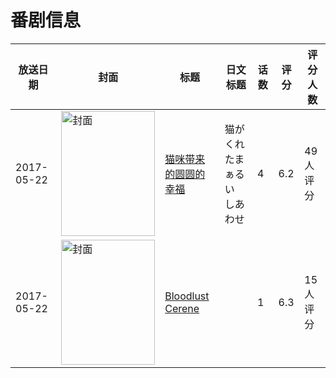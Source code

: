 # 番剧信息

|放送日期|封面|标题|日文标题|话数|评分|评分人数|
|---|---|---|---|---|---|---|
|2017-05-22|<img src="//lain.bgm.tv/pic/cover/c/e8/4d/216217_5SO02.jpg" alt="封面" style="width:150px;height:200px;object-fit:cover;">|[猫咪带来的圆圆的幸福](https://bangumi.tv/subject/216217)|猫がくれたまぁるい しあわせ|4|6.2|49人评分|
|2017-05-22|<img src="/img/no_icon_subject.png" alt="封面" style="width:150px;height:200px;object-fit:cover;">|[Bloodlust Cerene](https://bangumi.tv/subject/280774)||1|6.3|15人评分|
